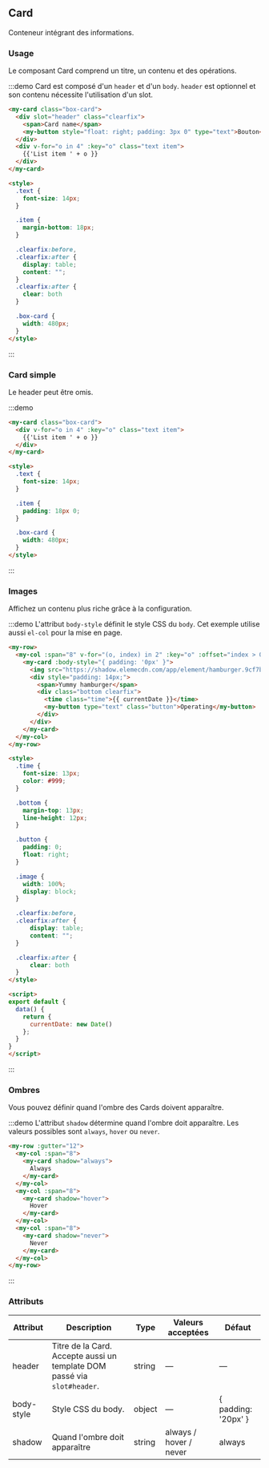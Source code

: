 ## Card

Conteneur intégrant des informations.

### Usage

Le composant Card comprend un titre, un contenu et des opérations.

:::demo Card est composé d'un `header` et d'un `body`. `header` est optionnel et son contenu nécessite l'utilisation d'un slot.
```html
<my-card class="box-card">
  <div slot="header" class="clearfix">
    <span>Card name</span>
    <my-button style="float: right; padding: 3px 0" type="text">Bouton</my-button>
  </div>
  <div v-for="o in 4" :key="o" class="text item">
    {{'List item ' + o }}
  </div>
</my-card>

<style>
  .text {
    font-size: 14px;
  }

  .item {
    margin-bottom: 18px;
  }

  .clearfix:before,
  .clearfix:after {
    display: table;
    content: "";
  }
  .clearfix:after {
    clear: both
  }

  .box-card {
    width: 480px;
  }
</style>
```
:::

### Card simple

Le header peut être omis.

:::demo
```html
<my-card class="box-card">
  <div v-for="o in 4" :key="o" class="text item">
    {{'List item ' + o }}
  </div>
</my-card>

<style>
  .text {
    font-size: 14px;
  }

  .item {
    padding: 18px 0;
  }

  .box-card {
    width: 480px;
  }
</style>
```
:::

### Images

Affichez un contenu plus riche grâce à la configuration.

:::demo L'attribut `body-style` définit le style CSS du `body`. Cet exemple utilise aussi `el-col` pour la mise en page.
```html
<my-row>
  <my-col :span="8" v-for="(o, index) in 2" :key="o" :offset="index > 0 ? 2 : 0">
    <my-card :body-style="{ padding: '0px' }">
      <img src="https://shadow.elemecdn.com/app/element/hamburger.9cf7b091-55e9-11e9-a976-7f4d0b07eef6.png" class="image">
      <div style="padding: 14px;">
        <span>Yummy hamburger</span>
        <div class="bottom clearfix">
          <time class="time">{{ currentDate }}</time>
          <my-button type="text" class="button">Operating</my-button>
        </div>
      </div>
    </my-card>
  </my-col>
</my-row>

<style>
  .time {
    font-size: 13px;
    color: #999;
  }

  .bottom {
    margin-top: 13px;
    line-height: 12px;
  }

  .button {
    padding: 0;
    float: right;
  }

  .image {
    width: 100%;
    display: block;
  }

  .clearfix:before,
  .clearfix:after {
      display: table;
      content: "";
  }

  .clearfix:after {
      clear: both
  }
</style>

<script>
export default {
  data() {
    return {
      currentDate: new Date()
    };
  }
}
</script>
```
:::

### Ombres

Vous pouvez définir quand l'ombre des Cards doivent apparaître.

:::demo L'attribut `shadow` détermine quand l'ombre doit apparaître. Les valeurs possibles sont `always`, `hover` ou `never`.
```html
<my-row :gutter="12">
  <my-col :span="8">
    <my-card shadow="always">
      Always
    </my-card>
  </my-col>
  <my-col :span="8">
    <my-card shadow="hover">
      Hover
    </my-card>
  </my-col>
  <my-col :span="8">
    <my-card shadow="never">
      Never
    </my-card>
  </my-col>
</my-row>
```
:::

### Attributs
| Attribut      | Description          | Type      | Valeurs acceptées       | Défaut  |
|---------- |-------- |---------- |-------------  |-------- |
| header | Titre de la Card. Accepte aussi un template DOM passé via `slot#header`. | string| — | — |
| body-style | Style CSS du body. | object| — | { padding: '20px' } |
| shadow | Quand l'ombre doit apparaître | string | always / hover / never | always |
